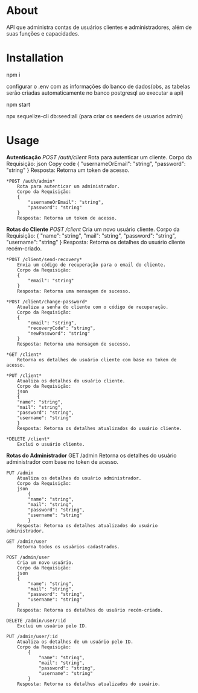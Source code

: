 # About
API que administra contas de usuários clientes e administradores, além de suas funções e capacidades.

# Installation
npm i

configurar o .env com as informações do banco de dados(obs, as tabelas serão criadas automaticamente no banco postgresql ao executar a api)

npm start

npx sequelize-cli db:seed:all (para criar os seeders de usuarios admin)
# Usage
**Autenticação**
    *POST /auth/client*
        Rota para autenticar um cliente.
        Corpo da Requisição:
        json
        Copy code
        {
            "usernameOrEmail": "string",
            "password": "string"
        }
        Resposta: Retorna um token de acesso.

    *POST /auth/admin*
        Rota para autenticar um administrador.
        Corpo da Requisição:
        {
            "usernameOrEmail": "string",
            "password": "string"
        }
        Resposta: Retorna um token de acesso.
        


**Rotas do Cliente**
    *POST /client*
        Cria um novo usuário cliente.
        Corpo da Requisição:
        {
            "name": "string",
            "mail": "string",
            "password": "string",
            "username": "string"
        }
        Resposta: Retorna os detalhes do usuário cliente recém-criado.

    *POST /client/send-recovery*
        Envia um código de recuperação para o email do cliente.
        Corpo da Requisição:
        {
            "email": "string"
        }
        Resposta: Retorna uma mensagem de sucesso.

    *POST /client/change-password*
        Atualiza a senha do cliente com o código de recuperação.
        Corpo da Requisição:
        {
            "email": "string",
            "recoveryCode": "string",
            "newPassword": "string"
        }
        Resposta: Retorna uma mensagem de sucesso.

    *GET /client*
        Retorna os detalhes do usuário cliente com base no token de acesso.

    *PUT /client*
        Atualiza os detalhes do usuário cliente.
        Corpo da Requisição:
        json
        {
        "name": "string",
        "mail": "string",
        "password": "string",
        "username": "string"
        }
        Resposta: Retorna os detalhes atualizados do usuário cliente.

    *DELETE /client*
        Exclui o usuário cliente.

**Rotas do Administrador**
    GET /admin
        Retorna os detalhes do usuário administrador com base no token de acesso.

    PUT /admin
        Atualiza os detalhes do usuário administrador.
        Corpo da Requisição:
        json
            {
            "name": "string",
            "mail": "string",
            "password": "string",
            "username": "string"
            }
        Resposta: Retorna os detalhes atualizados do usuário administrador.

    GET /admin/user
        Retorna todos os usuários cadastrados.

    POST /admin/user
        Cria um novo usuário.
        Corpo da Requisição:
        json
        {
            "name": "string",
            "mail": "string",
            "password": "string",
            "username": "string"
        }
        Resposta: Retorna os detalhes do usuário recém-criado.

    DELETE /admin/user/:id
        Exclui um usuário pelo ID.

    PUT /admin/user/:id
        Atualiza os detalhes de um usuário pelo ID.
        Corpo da Requisição:
            {
                "name": "string",
                "mail": "string",
                "password": "string",
                "username": "string"
            }
        Resposta: Retorna os detalhes atualizados do usuário.
